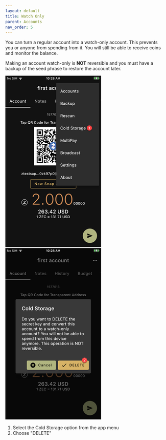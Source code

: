 ```yaml
---
layout: default
title: Watch Only
parent: Accounts
nav_order: 5
---
```


You can turn a regular account into a watch-only account. This prevents
you or anyone from spending from it. You will still be able to receive coins
and monitor the balance.

Making an account watch-only is **NOT** reversible and you must have a backup
of the seed phrase to restore the account later.


![Cold](img/IMG_0073.PNG)
![Message](img/IMG_0074.PNG)

1. Select the Cold Storage option from the app menu
2. Choose "DELETE" 